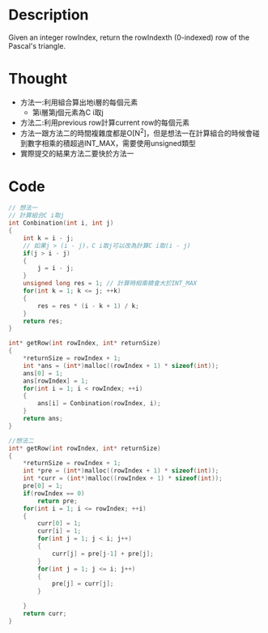 # Description

Given an integer rowIndex, return the rowIndexth (0-indexed) row of the Pascal's triangle.

# Thought

* 方法一:利用組合算出地i層的每個元素
	* 第i層第j個元素為C i取j
* 方法二:利用previous row計算current row的每個元素
* 方法一跟方法二的時間複雜度都是O[N<sup>2</sup>]，但是想法一在計算組合的時候會碰到數字相乘的積超過INT_MAX，需要使用unsigned類型
* 實際提交的結果方法二要快於方法一

# Code
```c
// 想法一
// 計算組合C i取j
int Conbination(int i, int j)
{
    int k = i - j;
    // 如果j > (i - j)，C i取j可以改為計算C i取(i - j)
    if(j > i - j)
    {
        j = i - j;
    }
    unsigned long res = 1; // 計算時相乘積會大於INT_MAX
    for(int k = 1; k <= j; ++k)
    {
        res = res * (i - k + 1) / k;
    }
    return res;
}

int* getRow(int rowIndex, int* returnSize)
{
    *returnSize = rowIndex + 1;
    int *ans = (int*)malloc((rowIndex + 1) * sizeof(int));
    ans[0] = 1;
    ans[rowIndex] = 1;
    for(int i = 1; i < rowIndex; ++i)
    {
        ans[i] = Conbination(rowIndex, i);
    }
    return ans;
}
```
```c
//想法二
int* getRow(int rowIndex, int* returnSize)
{
    *returnSize = rowIndex + 1;
    int *pre = (int*)malloc((rowIndex + 1) * sizeof(int));
    int *curr = (int*)malloc((rowIndex + 1) * sizeof(int));
    pre[0] = 1;
    if(rowIndex == 0)
        return pre;
    for(int i = 1; i <= rowIndex; ++i)
    {
        curr[0] = 1;
        curr[i] = 1;
        for(int j = 1; j < i; j++)
        {
            curr[j] = pre[j-1] + pre[j];
        }
        for(int j = 1; j <= i; j++)
        {
            pre[j] = curr[j];
        }

    }
    return curr;
}

